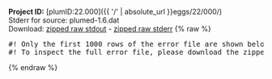 **Project ID:** [plumID:22.000]({{ '/' | absolute_url }}eggs/22/000/)  
Stderr for source:  plumed-1.6.dat   
Download: [zipped raw stdout](plumed-1.6.dat.plumed_master.stdout.txt.zip) - [zipped raw stderr](plumed-1.6.dat.plumed_master.stderr.txt.zip) 
{% raw %}
<pre>
#! Only the first 1000 rows of the error file are shown below
#! To inspect the full error file, please download the zipped raw stderr file above
</pre>
{% endraw %}
